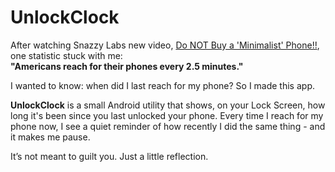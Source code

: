 # UnlockClock

After watching Snazzy Labs new video, [Do NOT Buy a 'Minimalist' Phone!!](https://www.youtube.com/watch?v=NnLP5MORQpc&t=805s), one statistic stuck with me:  
**"Americans reach for their phones every 2.5 minutes."**

I wanted to know: when did I last reach for my phone? So I made this app.

**UnlockClock** is a small Android utility that shows, on your Lock Screen, how long it's been since you last unlocked your phone. Every time I reach for my phone now, I see a quiet reminder of how recently I did the same thing - and it makes me pause.

It’s not meant to guilt you. Just a little reflection.